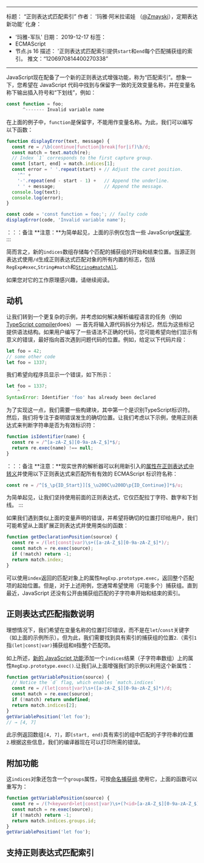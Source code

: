 ***

标题： “正则表达式匹配索引”
作者： '玛雅·阿米拉诺娃 （[@Zmayski](https://twitter.com/Zmayski)），定期表达新功能'
化身：

*   '玛雅-军队'
    日期： 2019-12-17
    标签：
*   ECMAScript
*   节点.js 16
    描述： '正则表达式匹配索引提供`start`和`end`每个匹配捕获组的索引。
    推文：“1206970814400270338”

***

JavaScript现在配备了一个新的正则表达式增强功能，称为“匹配索引”。想象一下，您希望在 JavaScript 代码中找到与保留字一致的无效变量名称，并在变量名称下输出插入符号和“下划线”，例如：

```js
const function = foo;
      ^------- Invalid variable name
```

在上面的例子中，`function`是保留字，不能用作变量名称。为此，我们可以编写以下函数：

```js
function displayError(text, message) {
  const re = /\b(continue|function|break|for|if)\b/d;
  const match = text.match(re);
  // Index `1` corresponds to the first capture group.
  const [start, end] = match.indices[1];
  const error = ' '.repeat(start) + // Adjust the caret position.
    '^' +
    '-'.repeat(end - start - 1) +   // Append the underline.
    ' ' + message;                  // Append the message.
  console.log(text);
  console.log(error);
}

const code = 'const function = foo;'; // faulty code
displayError(code, 'Invalid variable name');
```

：：：备注
**注意：**为简单起见，上面的示例仅包含一些 JavaScript[保留字](https://mathiasbynens.be/notes/reserved-keywords).
:::

简而言之，新的`indices`数组存储每个匹配的捕获组的开始和结束位置。当源正则表达式使用`/d`生成正则表达式匹配对象的所有内置的标志，包括`RegExp#exec`,`String#match`和[`String#matchAll`](https://v8.dev/features/string-matchall).

如果您对它的工作原理感兴趣，请继续阅读。

## 动机

让我们转到一个更复杂的示例，并考虑如何解决解析编程语言的任务（例如[TypeScript compiler](https://github.com/microsoft/TypeScript/tree/master/src/compiler)does） — 首先将输入源代码拆分为标记，然后为这些标记提供语法结构。如果用户编写了一些语法不正确的代码，您可能希望向他们显示有意义的错误，最好指向首次遇到问题代码的位置。例如，给定以下代码片段：

```js
let foo = 42;
// some other code
let foo = 1337;
```

我们希望向程序员显示一个错误，如下所示：

```js
let foo = 1337;
    ^
SyntaxError: Identifier 'foo' has already been declared
```

为了实现这一点，我们需要一些构建块，其中第一个是识别TypeScript标识符。然后，我们将专注于查明错误发生的确切位置。让我们考虑以下示例，使用正则表达式来判断字符串是否为有效标识符：

```js
function isIdentifier(name) {
  const re = /^[a-zA-Z_$][0-9a-zA-Z_$]*$/;
  return re.exec(name) !== null;
}
```

：：：备注
**注意：**现实世界的解析器可以利用新引入的[属性在正则表达式中转义](https://github.com/tc39/proposal-regexp-unicode-property-escapes#other-examples)并使用以下正则表达式来匹配所有有效的 ECMAScript 标识符名称：

```js
const re = /^[$_\p{ID_Start}][$_\u200C\u200D\p{ID_Continue}]*$/u;
```

为简单起见，让我们坚持使用前面的正则表达式，它仅匹配拉丁字符、数字和下划线。
:::

如果我们遇到类似上面的变量声明的错误，并希望将确切的位置打印给用户，我们可能希望从上面扩展正则表达式并使用类似的函数：

```js
function getDeclarationPosition(source) {
  const re = /(let|const|var)\s+([a-zA-Z_$][0-9a-zA-Z_$]*)/;
  const match = re.exec(source);
  if (!match) return -1;
  return match.index;
}
```

可以使用`index`返回的匹配对象上的属性`RegExp.prototype.exec`，返回整个匹配项的起始位置。但是，对于上述用例，您通常希望使用（可能多个）捕获组。直到最近，JavaScript 还没有公开由捕获组匹配的子字符串开始和结束的索引。

## 正则表达式匹配指数说明

理想情况下，我们希望在变量名称的位置打印错误，而不是在`let`/`const`关键字（如上面的示例所示）。但为此，我们需要找到具有索引的捕获组的位置`2`.（索引`1`指`(let|const|var)`捕获组和`0`指整个匹配项。

如上所述，[新的 JavaScript 功能](https://github.com/tc39/proposal-regexp-match-indices)添加一个`indices`结果（子字符串数组）上的属性`RegExp.prototype.exec()`.让我们从上面增强我们的示例以利用这个新属性：

```js
function getVariablePosition(source) {
  // Notice the `d` flag, which enables `match.indices`
  const re = /(let|const|var)\s+([a-zA-Z_$][0-9a-zA-Z_$]*)/d;
  const match = re.exec(source);
  if (!match) return undefined;
  return match.indices[2];
}
getVariablePosition('let foo');
// → [4, 7]
```

此示例返回数组`[4, 7]`，即`[start, end)`具有索引的组中匹配的子字符串的位置`2`.根据这些信息，我们的编译器现在可以打印所需的错误。

## 附加功能

这`indices`对象还包含一个`groups`属性，可按[命名捕获组](https://mathiasbynens.be/notes/es-regexp-proposals#named-capture-groups).使用它，上面的函数可以重写为：

```js
function getVariablePosition(source) {
  const re = /(?<keyword>let|const|var)\s+(?<id>[a-zA-Z_$][0-9a-zA-Z_$]*)/d;
  const match = re.exec(source);
  if (!match) return -1;
  return match.indices.groups.id;
}
getVariablePosition('let foo');
```

## 支持正则表达式匹配索引

<feature-support chrome="90 https://bugs.chromium.org/p/v8/issues/detail?id=9548"
              firefox="no https://bugzilla.mozilla.org/show_bug.cgi?id=1519483"
              safari="no https://bugs.webkit.org/show_bug.cgi?id=202475"
              nodejs="16"
              babel="no"></feature-support>
